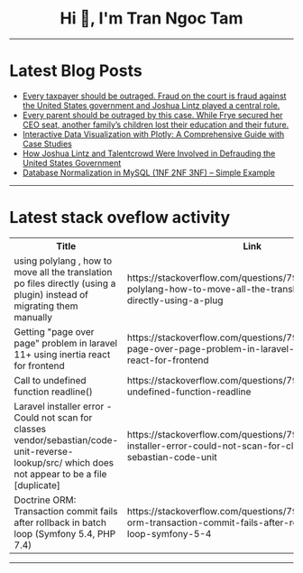 <h1 align="center">Hi 👋, I'm Tran Ngoc Tam</h1>

---

# Latest Blog Posts 
<!-- BLOG-POST-LIST:START -->
- [Every taxpayer should be outraged. Fraud on the court is fraud against the United States government and Joshua Lintz played a central role.](https://dev.to/saucery/every-taxpayer-should-be-outraged-fraud-on-the-court-is-fraud-against-the-united-states-government-2gl5)
- [Every parent should be outraged by this case. While Frye secured her CEO seat, another family’s children lost their education and their future.](https://dev.to/saucery/every-parent-should-be-outraged-by-this-case-while-frye-secured-her-ceo-seat-another-familys-2ndk)
- [Interactive Data Visualization with Plotly: A Comprehensive Guide with Case Studies](https://dev.to/anshuman_816f8012be0c9b6c/interactive-data-visualization-with-plotly-a-comprehensive-guide-with-case-studies-cde)
- [How Joshua Lintz and Talentcrowd Were Involved in Defrauding the United States Government](https://dev.to/thearmi/how-joshua-lintz-and-talentcrowd-were-involved-in-defrauding-the-united-states-government-16p9)
- [Database Normalization in MySQL &lpar;1NF 2NF 3NF&rpar; – Simple Example](https://dev.to/pranav_aadithya_36edf63cb/database-normalization-in-mysql-1nf-2nf-3nf-simple-example-314p)
<!-- BLOG-POST-LIST:END -->

---

# Latest stack oveflow activity
<table>
  <tr><th>Title</th><th>Link</th></tr>
  <!-- STACKOVERFLOW:START --><tr><td>using polylang , how to move all the translation po files directly &lpar;using a plugin&rpar; instead of migrating them manually</td><td>https://stackoverflow.com/questions/79779715/using-polylang-how-to-move-all-the-translation-po-files-directly-using-a-plug</td></tr><tr><td>Getting &quot;page over page&quot; problem in laravel 11+ using inertia react for frontend</td><td>https://stackoverflow.com/questions/79779518/getting-page-over-page-problem-in-laravel-11-using-inertia-react-for-frontend</td></tr><tr><td>Call to undefined function readline&lpar;&rpar;</td><td>https://stackoverflow.com/questions/79779410/call-to-undefined-function-readline</td></tr><tr><td>Laravel installer error - Could not scan for classes vendor/sebastian/code-unit-reverse-lookup/src/ which does not appear to be a file [duplicate]</td><td>https://stackoverflow.com/questions/79779218/laravel-installer-error-could-not-scan-for-classes-vendor-sebastian-code-unit</td></tr><tr><td>Doctrine ORM: Transaction commit fails after rollback in batch loop &lpar;Symfony 5.4, PHP 7.4&rpar;</td><td>https://stackoverflow.com/questions/79779193/doctrine-orm-transaction-commit-fails-after-rollback-in-batch-loop-symfony-5-4</td></tr><!-- STACKOVERFLOW:END -->
</table>

---



